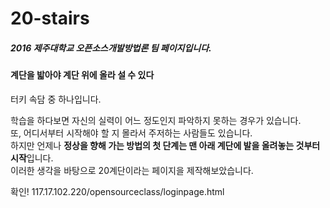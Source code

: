 # 20-stairs

##### *2016 제주대학교 오픈소스개발방법론 팀 페이지입니다.*

#### 계단을 밟아야 계단 위에 올라 설 수 있다
터키 속담 중 하나입니다.

학습을 하다보면 자신의 실력이 어느 정도인지 파악하지 못하는 경우가 있습니다.    
또, 어디서부터 시작해야 할 지 몰라서 주저하는 사람들도 있습니다.    
하지만 언제나 **정상을 향해 가는 방법의 첫 단계는 맨 아래 계단에 발을 올려놓는 것부터 시작**입니다.    
이러한 생각을 바탕으로 20계단이라는 페이지을 제작해보았습니다.


확인! 117.17.102.220/opensourceclass/loginpage.html
